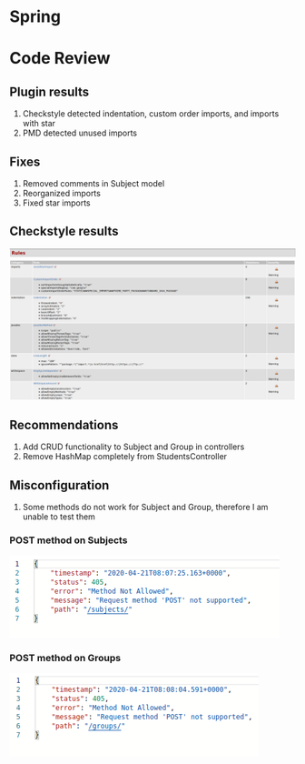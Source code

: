 # Spring


# Code Review
## Plugin results
1. Checkstyle detected indentation, custom order imports, and imports with star
2. PMD detected unused imports 
## Fixes
1. Removed comments in Subject model
2. Reorganized imports
3. Fixed star imports
## Checkstyle results
![checkstyle](review/checkstyle.png)
## Recommendations
1. Add CRUD functionality to Subject and Group in controllers
2. Remove HashMap completely from StudentsController
## Misconfiguration
1. Some methods do not work for Subject and Group, therefore I am unable to test them
### POST method on Subjects
![subjects](review/subjects405.png)
### POST method on Groups
![groups](review/groups405.png)
